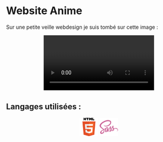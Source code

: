 # Website Anime

<p> Sur une petite veille webdesign je suis tombé sur cette image : </p>

<div align=center>
    <video src="https://cdn.dribbble.com/users/7175995/screenshots/16387881/media/539e2d3a3b713f2c4309cecec3e895b7.mp4">
</div>

## Langages utilisées :
<div align=center>
    <img src="https://raw.githubusercontent.com/github/explore/80688e429a7d4ef2fca1e82350fe8e3517d3494d/topics/html/html.png" alt="Html" height="50px">
    <img src="https://raw.githubusercontent.com/github/explore/80688e429a7d4ef2fca1e82350fe8e3517d3494d/topics/sass/sass.png" alt="Sass" height="50px">
</div>